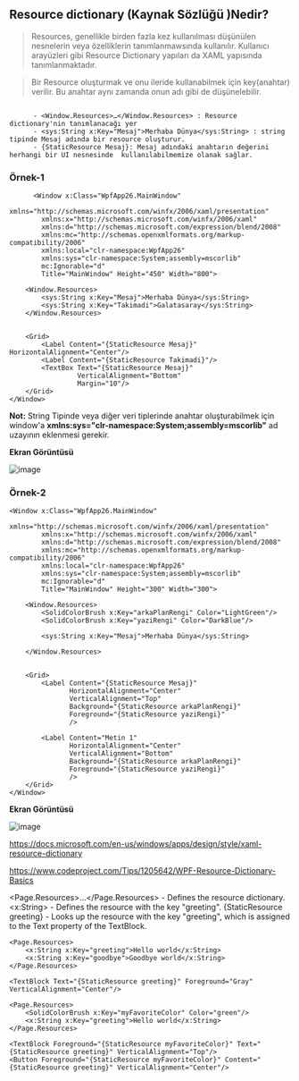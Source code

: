 ## Resource dictionary  (Kaynak Sözlüğü )Nedir? ##

> Resources, genellikle birden fazla kez kullanılması düşünülen  nesnelerin veya özelliklerin tanımlanmawsında kullanılır. Kullanıcı arayüzleri gibi  Resource Dictionary yapıları da XAML yapısında tanımlanmaktadır.

> Bir Resource oluşturmak ve  onu ileride kullanabilmek için key(anahtar) verilir. Bu anahtar aynı zamanda onun adı gibi de düşünelebilir.  

```xaml

      - <Window.Resources>…</Window.Resources> : Resource dictionary'nin tanımlanacağı yer
      - <sys:String x:Key="Mesaj">Merhaba Dünya</sys:String> : string tipinde Mesaj adında bir resource oluşturur.
      - {StaticResource Mesaj}: Mesaj adındaki anahtarın değerini herhangi bir UI nesnesinde  kullanılabilmemize olanak sağlar.
```
### Örnek-1 ###

```xaml
      <Window x:Class="WpfApp26.MainWindow"
        xmlns="http://schemas.microsoft.com/winfx/2006/xaml/presentation"
        xmlns:x="http://schemas.microsoft.com/winfx/2006/xaml"
        xmlns:d="http://schemas.microsoft.com/expression/blend/2008"
        xmlns:mc="http://schemas.openxmlformats.org/markup-compatibility/2006"
        xmlns:local="clr-namespace:WpfApp26"
        xmlns:sys="clr-namespace:System;assembly=mscorlib"
        mc:Ignorable="d"
        Title="MainWindow" Height="450" Width="800">

    <Window.Resources>
        <sys:String x:Key="Mesaj">Merhaba Dünya</sys:String>
        <sys:String x:Key="Takimadi">Galatasaray</sys:String>
    </Window.Resources>
    
    
    <Grid>
        <Label Content="{StaticResource Mesaj}" HorizontalAlignment="Center"/>
        <Label Content="{StaticResource Takimadi}"/>
        <TextBox Text="{StaticResource Mesaj}" 
                 VerticalAlignment="Bottom"
                 Margin="10"/>
    </Grid>
</Window>
```
**Not:** String Tipinde veya diğer veri tiplerinde anahtar oluşturabilmek için window'a  **xmlns:sys="clr-namespace:System;assembly=mscorlib"** ad uzayının eklenmesi gerekir.

**Ekran Görüntüsü**

![image](https://user-images.githubusercontent.com/28144917/155069732-ed177fad-9703-473c-8c5a-fa3410241f9b.png)


### Örnek-2 ###

```xaml
<Window x:Class="WpfApp26.MainWindow"
        xmlns="http://schemas.microsoft.com/winfx/2006/xaml/presentation"
        xmlns:x="http://schemas.microsoft.com/winfx/2006/xaml"
        xmlns:d="http://schemas.microsoft.com/expression/blend/2008"
        xmlns:mc="http://schemas.openxmlformats.org/markup-compatibility/2006"
        xmlns:local="clr-namespace:WpfApp26"
        xmlns:sys="clr-namespace:System;assembly=mscorlib"
        mc:Ignorable="d"
        Title="MainWindow" Height="300" Width="300">

    <Window.Resources>
        <SolidColorBrush x:Key="arkaPlanRengi" Color="LightGreen"/>
        <SolidColorBrush x:Key="yaziRengi" Color="DarkBlue"/>
       
        <sys:String x:Key="Mesaj">Merhaba Dünya</sys:String>
 
    </Window.Resources>
    
    
    <Grid>
        <Label Content="{StaticResource Mesaj}" 
               HorizontalAlignment="Center"
               VerticalAlignment="Top"
               Background="{StaticResource arkaPlanRengi}"
               Foreground="{StaticResource yaziRengi}"
               />

        <Label Content="Metin 1" 
               HorizontalAlignment="Center"
               VerticalAlignment="Bottom"
               Background="{StaticResource arkaPlanRengi}"
               Foreground="{StaticResource yaziRengi}"
               />
    </Grid>
</Window>

```

**Ekran Görüntüsü**

![image](https://user-images.githubusercontent.com/28144917/155074958-c0523ee3-0863-48ab-882e-585eb36f64e5.png)

https://docs.microsoft.com/en-us/windows/apps/design/style/xaml-resource-dictionary

https://www.codeproject.com/Tips/1205642/WPF-Resource-Dictionary-Basics

<Page.Resources>…</Page.Resources> - Defines the resource dictionary.
<x:String> - Defines the resource with the key "greeting".
{StaticResource greeting} - Looks up the resource with the key "greeting", which is assigned to the Text property of the TextBlock.

<Page
    x:Class="MSDNSample.MainPage"
    xmlns="http://schemas.microsoft.com/winfx/2006/xaml/presentation"
    xmlns:x="http://schemas.microsoft.com/winfx/2006/xaml">

    <Page.Resources>
        <x:String x:Key="greeting">Hello world</x:String>
        <x:String x:Key="goodbye">Goodbye world</x:String>
    </Page.Resources>

    <TextBlock Text="{StaticResource greeting}" Foreground="Gray" VerticalAlignment="Center"/>
</Page>


<Page
    x:Class="SpiderMSDN.MainPage"
    xmlns="http://schemas.microsoft.com/winfx/2006/xaml/presentation"
    xmlns:x="http://schemas.microsoft.com/winfx/2006/xaml">

    <Page.Resources>
        <SolidColorBrush x:Key="myFavoriteColor" Color="green"/>
        <x:String x:Key="greeting">Hello world</x:String>
    </Page.Resources>

    <TextBlock Foreground="{StaticResource myFavoriteColor}" Text="{StaticResource greeting}" VerticalAlignment="Top"/>
    <Button Foreground="{StaticResource myFavoriteColor}" Content="{StaticResource greeting}" VerticalAlignment="Center"/>
</Page>
